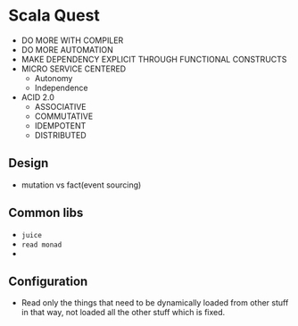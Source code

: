 # Scala Quest

* DO MORE WITH COMPILER
* DO MORE AUTOMATION
* MAKE DEPENDENCY EXPLICIT THROUGH FUNCTIONAL CONSTRUCTS
* MICRO SERVICE CENTERED
  * Autonomy
  * Independence
* ACID 2.0
  * ASSOCIATIVE
  * COMMUTATIVE
  * IDEMPOTENT
  * DISTRIBUTED

## Design

* mutation vs fact(event sourcing)



## Common libs

* `juice`
* `read monad`
*

## Configuration

* Read only the things that need to be dynamically loaded from other stuff in that way, not loaded all the other stuff which is fixed.
